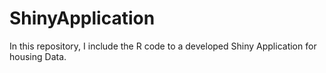 # ShinyApplication
In this repository, I include the R code to a developed Shiny Application for housing Data.
